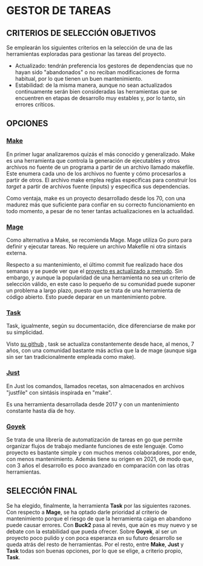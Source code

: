# GESTOR DE TAREAS

## CRITERIOS DE SELECCIÓN OBJETIVOS

Se emplearán los siguientes criterios en la selección de una de las herramientas exploradas para gestionar las tareas del proyecto.

- Actualizado: tendrán preferencia los gestores de dependencias que no hayan sido "abandonados" o no reciban modificaciones de forma habitual, por lo que tienen un buen mantenimiento.
- Estabilidad: de la misma manera, aunque no sean actualizados continuamente serán bien consideradas las herramientas que se encuentren en etapas de desarrollo muy estables y, por lo tanto, sin errores críticos.

## OPCIONES

### [Make](https://www.gnu.org/software/make/)

En primer lugar analizaremos quizás el más conocido y generalizado. Make es una herramienta que controla la generación de ejecutables y otros archivos no fuente de un programa a partir de un archivo llamado makefile. Este enumera cada uno de los archivos no fuente y cómo procesarlos a partir de otros. El archivo make emplea reglas específicas para construir los *target* a partir de archivos fuente (inputs) y especifica sus dependencias.

Como ventaja, make es un proyecto desarrollado desde los 70, con una madurez más que suficiente para confiar en su correcto funcionamiento en todo momento, a pesar de no tener tantas actualizaciones en la actualidad.

### [Mage](https://magefile.org/)

Como alternativa a Make, se recomienda Mage. Mage utiliza Go puro para definir y ejecutar tareas. No requiere un archivo Makefile ni otra sintaxis externa.

Respecto a su mantenimiento, el último commit fue realizado hace dos semanas y se puede ver que el [proyecto es actualizado a menudo](https://github.com/magefile/mage).
Sin embargo, y aunque la popularidad de una herramienta no sea un criterio de selección válido, en este caso lo pequeño de su comunidad puede suponer un problema a largo plazo, puesto que se trata de una herramienta de código abierto. Esto puede deparar en un mantenimiento pobre.

### [Task](https://taskfile.dev/)

Task, igualmente, según su documentación, dice diferenciarse de make por su simplicidad.

Visto [su github](https://github.com/go-task/task) , task se actualiza constantemente desde hace, al menos, 7 años, con una comunidad bastante más activa que la de mage (aunque siga sin ser tan tradicionalmente empleada como make).

### [Just](https://github.com/casey/just)

En Just los comandos, llamados recetas, son almacenados en archivos "justfile" con sintásis inspirada en "make".

Es una herramienta desarrollada desde 2017 y con un mantenimiento constante hasta día de hoy.

### [Goyek](https://github.com/goyek/goyek)

Se trata de una librería de automatización de tareas en go que permite organizar flujos de trabajo mediante funciones de este lenguaje.
Como proyecto es bastante simple y con muchos menos colaboradores, por ende, con menos mantenimiento. Además tiene su origen en 2021, de modo que, con 3 años el desarrollo es poco avanzado en comparación con las otras herramientas.

## SELECCIÓN FINAL

Se ha elegido, finalmente, la herramienta **Task** por las siguientes razones.
Con respecto a **Mage**, se ha optado darle prioridad al criterio de mantenimiento porque el riesgo de que la herramienta caiga en abandono puede causar errores.
Con **Buck2** pasa al revés, que aún es muy nuevo y se debate con la estabilidad que pueda ofrecer.
Sobre **Goyek**, al ser un proyecto poco pulido y con poca esperanza en su futuro desarrollo se queda atrás del resto de herramientas.
Por el resto, entre **Make**, **Just** y **Task** todas son buenas opciones, por lo que se elige, a criterio propio, **Task**.
